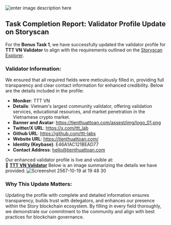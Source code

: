 ![enter image description here](https://insights.tienthuattoan.com/assets/logo/TTT-COVER-TW.png)

## Task Completion Report: Validator Profile Update on Storyscan
For the **Bonus Task 1**, we have successfully updated the validator profile for **TTT VN Validator** to align with the requirements outlined on the [Storyscan Explorer](https://testnet.storyscan.app/validators/storyvaloper1ymsmqlx54g33msau9x98my03p9hd36djvkylqd).

### Validator Information:

We ensured that all required fields were meticulously filled in, providing full transparency and clear contact information for enhanced credibility. Below are the details included in the profile:

-   **Moniker**: TTT VN
-   **Details**: Vietnam's largest community validator, offering validation services, educational resources, and market penetration in the Vietnamese crypto market.
-   **Banner and Avatar**: https://tienthuattoan.com/assest/img/logo_01.png
-   **Twitter/X URL**: https://x.com/ttt_lab
-   **Github URL**: https://github.com/ttt-labs
-   **Website URL**: https://tienthuattoan.com/
-   **Identity (Keybase)**: E46A1AC121BEAD77
-   **Contact Address**: hello@tienthuattoan.com

Our enhanced validator profile is live and visible at:  
🔗 **[TTT VN Validator](https://testnet.storyscan.app/validators/storyvaloper1ymsmqlx54g33msau9x98my03p9hd36djvkylqd)**
Below is an image summarizing the details we have provided:
![Screenshot 2567-10-19 at 19 48 30](https://github.com/user-attachments/assets/bed72cad-12d1-4326-99c2-88c59bb11572)


### Why This Update Matters:
Updating the profile with complete and detailed information ensures transparency, builds trust with delegators, and enhances our presence within the Story blockchain ecosystem. By filling in every field thoroughly, we demonstrate our commitment to the community and align with best practices for blockchain governance.
